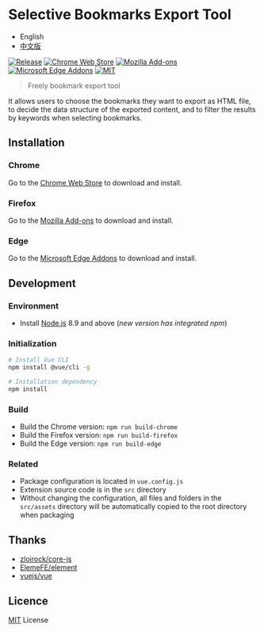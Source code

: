 # Selective Bookmarks Export Tool

- English
- [中文版](/README_CN.md)

[![Release](https://img.shields.io/github/v/release/LightAPIs/free-export-bookmarks.svg?color=orange)](https://github.com/LightAPIs/free-export-bookmarks/releases/latest) [![Chrome Web Store](https://img.shields.io/chrome-web-store/v/dkbihgadoohejmlhpffffbmbhmkhjbfi?maxAge=86400)](https://chrome.google.com/webstore/detail/selective-bookmarks-export-tool/dkbihgadoohejmlhpffffbmbhmkhjbfi) [![Mozilla Add-ons](https://img.shields.io/amo/v/selective-bookmarks-export-tool)](https://addons.mozilla.org/zh-CN/firefox/addon/selective-bookmarks-export-tool/) [![Microsoft Edge Addons](https://img.shields.io/badge/-edge_addons-blue.svg)](https://microsoftedge.microsoft.com/addons/detail/eedggiamkopgoloilafiinldaablcohj) [![MIT](https://img.shields.io/badge/license-MIT-green)](/LICENSE)

> Freely bookmark export tool

It allows users to choose the bookmarks they want to export as HTML file, to decide the data structure of the exported content, and to filter the results by keywords when selecting bookmarks.

## Installation

### Chrome

Go to the [Chrome Web Store](https://chrome.google.com/webstore/detail/selective-bookmarks-export-tool/dkbihgadoohejmlhpffffbmbhmkhjbfi) to download and install.

### Firefox

Go to the [Mozilla Add-ons](https://addons.mozilla.org/zh-CN/firefox/addon/selective-bookmarks-export-tool/) to download and install.

### Edge

Go to the [Microsoft Edge Addons](https://microsoftedge.microsoft.com/addons/detail/eedggiamkopgoloilafiinldaablcohj) to download and install.

## Development

### Environment

- Install [Node.js](https://nodejs.org/) 8.9 and above (_new version has integrated npm_)

### Initialization

```bash
# Install Vue CLI
npm install @vue/cli -g

# Installation dependency
npm install
```

### Build

- Build the Chrome version: `npm run build-chrome`
- Build the Firefox version: `npm run build-firefox`
- Build the Edge version: `npm run build-edge`

### Related

- Package configuration is located in `vue.config.js`
- Extension source code is in the `src` directory
- Without changing the configuration, all files and folders in the `src/assets` directory will be automatically copied to the root directory when packaging

## Thanks

- [zloirock/core-js](https://github.com/zloirock/core-js)
- [ElemeFE/element](https://github.com/ElemeFE/element)
- [vuejs/vue](https://github.com/vuejs/vue)

## Licence

[MIT](/LICENSE) License
